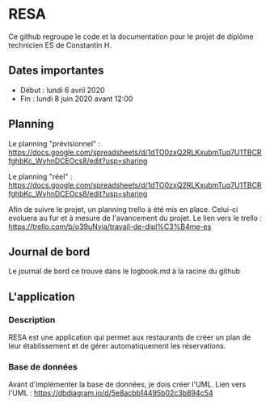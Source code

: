 # RESA
Ce github regroupe le code et la documentation pour le projet de diplôme technicien ES de Constantin H. 

## Dates importantes
- Début : lundi 6 avril 2020
- Fin : lundi 8 juin 2020 avant 12:00

## Planning
Le planning "prévisionnel" : https://docs.google.com/spreadsheets/d/1dTO0zxQ2RLKxubmTuq7U1TBCRfghbKc_WyhnDCEOcs8/edit?usp=sharing

Le planning "réel" : https://docs.google.com/spreadsheets/d/1dTO0zxQ2RLKxubmTuq7U1TBCRfghbKc_WyhnDCEOcs8/edit?usp=sharing

Afin de suivre le projet, un planning trello à été mis en place. Celui-ci evoluera au fur et à mesure de l'avancement du projet. Le lien vers le trello : https://trello.com/b/o39uNyia/travail-de-dipl%C3%B4me-es

## Journal de bord
Le journal de bord ce trouve dans le logbook.md à la racine du github

## L'application
### Description
RESA est une application qui permet aux restaurants de créer un plan de leur établissement et de gérer automatiquement les réservations.

### Base de données
Avant d'implémenter la base de données, je dois créer l'UML. Lien vers l'UML : https://dbdiagram.io/d/5e8acbb14495b02c3b894c54
